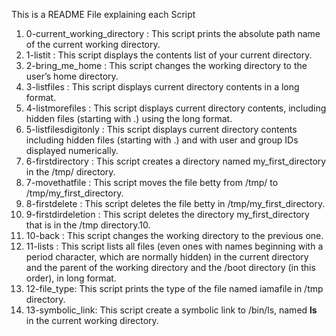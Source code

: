 This is a README File explaining each Script

1. 0-current_working_directory : This script prints the absolute path name of the current working directory.
2. 1-listit : This script displays the contents list of your current directory.
3. 2-bring_me_home : This script changes the working directory to the user’s home directory.
4. 3-listfiles : This script displays current directory contents in a long format.
5. 4-listmorefiles : This script displays current directory contents, including hidden files (starting with .) using the long format.
6. 5-listfilesdigitonly : This script displays current directory contents including  hidden files (starting with .) and with user and group IDs displayed numerically.
7. 6-firstdirectory : This script creates a directory named my_first_directory in the /tmp/ directory.
8. 7-movethatfile : This script moves the file betty from /tmp/ to /tmp/my_first_directory.
9. 8-firstdelete : This script deletes the file betty in /tmp/my_first_directory.
10. 9-firstdirdeletion : This script deletes the directory my_first_directory that is in the /tmp directory.10. 
11. 10-back : This script changes the working directory to the previous one.
12. 11-lists : This script lists all files (even ones with names beginning with a period character, which are normally hidden) in the current directory and the parent of the working directory and the /boot directory (in this order), in long format.
13. 12-file_type: This script prints the type of the file named iamafile in /tmp directory.
14. 13-symbolic_link: This script create a symbolic link to /bin/ls, named __ls__ in the current working directory.
